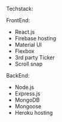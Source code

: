 Techstack:

FrontEnd:
- React.js
- Firebase hosting
- Material UI
- Flexbox
- 3rd party Ticker
- Scroll snap

BackEnd:
- Node.js
- Express.js
- MongoDB
- Mongoose
- Heroku hosting